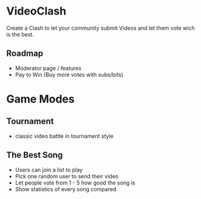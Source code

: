 # VideoClash

Create a Clash to let your community submit Videos and let them vote wich is the best.

## Roadmap

-   Moderator page / features
-   Pay to Win (Buy more votes with subs/bits)

# Game Modes

## Tournament

-   classic video battle in tournament style

## The Best Song

-   Users can join a list to play
-   Pick one random user to send their video
-   Let people vote from 1 - 5 how good the song is
-   Show statistics of every song compared
